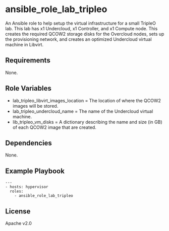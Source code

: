# ansible_role_lab_tripleo

An Ansible role to help setup the virtual infrastructure for a small TripleO lab. This lab has x1 Undercloud, x1 Controller, and x1 Compute node. This creates the required QCOW2 storage disks for the Overcloud nodes, sets up the provisioning network, and creates an optimized Undercloud virtual machine in Libvirt.

## Requirements

None.

## Role Variables

* lab_tripleo_libvirt_images_location = The location of where the QCOW2 images will be stored.
* lab_tripleo_undercloud_name = The name of the Undercloud virtual machine.
* lib_tripleo_vm_disks = A dictionary describing the name and size (in GB) of each QCOW2 image that are created.

## Dependencies

None.

## Example Playbook

```
---
- hosts: hypervisor
  roles:
    - ansible_role_lab_tripleo
```

## License

Apache v2.0
